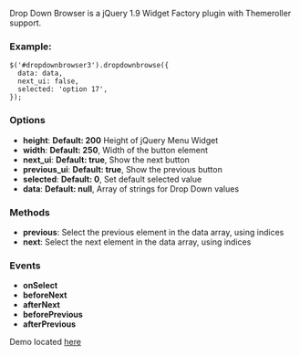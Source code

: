 Drop Down Browser is a jQuery 1.9 Widget Factory plugin with Themeroller support.

### Example:
    $('#dropdownbrowser3').dropdownbrowse({
      data: data,
      next_ui: false,
      selected: 'option 17',
    });

### Options
 * **height**: **Default: 200** Height of jQuery Menu Widget
 * **width**: **Default: 250**, Width of the button element
 * **next_ui**: **Default: true**, Show the next button
 * **previous_ui**: **Default: true**, Show the previous button
 * **selected**: **Default: 0**, Set default selected value
 * **data**: **Default: null**, Array of strings for Drop Down values

### Methods
 * **previous**: Select the previous element in the data array, using indices
 * **next**: Select the next element in the data array, using indices

### Events
 * **onSelect**
 * **beforeNext**
 * **afterNext**
 * **beforePrevious**
 * **afterPrevious** 

Demo located [here](http://htmlpreview.github.com/?https://raw.github.com/bubasti/jQuery-Drop-Down-Browser/master/example.html)

